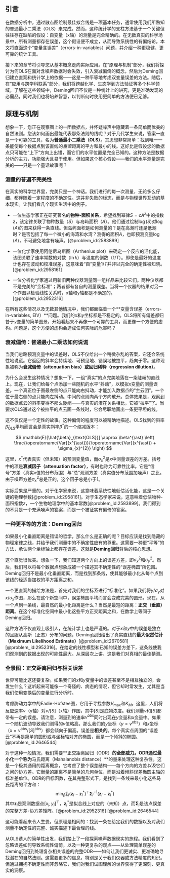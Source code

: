 ## 引言
在数据分析中，通过散点图绘制最佳拟合线是一项基本任务，通常使用我们所熟知的普通最小二乘法（OLS）来完成。然而，这种统计学的支柱方法基于一个关键但往往存在缺陷的假设：自变量（x轴）的测量是完全精确的。在无数真实的科学场景中，所有测量都存在误差，这个假设便不成立，从而导致系统性的有偏结论。本文将直面这个“变量含误差”（errors-in-variables）问题，并介绍一种更稳健、更可靠的统计工具。

接下来的章节将引导您从基本概念走向实际应用。在“原理与机制”部分，我们将探讨为何OLS在面对含噪声数据时会失效，引入衰减偏倚的概念，然后为Deming回归建立直观和统计学上的依据——这是一种平等地考虑双变量误差的方法。随后，在“应用与跨学科联系”部分，我们将跨越化学、生态学到方法验证等多个科学领域，了解在这些领域中，Deming回归不仅是一种统计上的讲究，更是准确发现的必需品，同时我们也将培养智慧，以判断何时使用更简单的方法便已足够。

## 原理与机制

想象一下，您正在观察图上的一团数据点，并怀疑噪声中隐藏着一条简单而优美的自然法则。您该如何画出最能代表那条法则的线呢？对于几代学生来说，答案一直是一个可靠的工具，名为**普通最小二乘法（OLS）**。其思想非常简单：找到唯一一条能使每个数据点到该直线的*垂直*距离的平方和最小的线。这好比是假设您的数据点只可能在“上下”方向上出错，而它们的水平位置是完全已知的。这种方法是数据分析的主力，功能强大且易于使用。但如果这个核心假设——我们的水平测量是完美的——只是一个童话故事呢？

### 测量的普遍不完美性

在真实的科学世界里，完美只是一个神话。我们进行的每一次测量，无论多么仔细，都伴随着一定程度的不确定性。这并非失败的标志，而是与物理世界互动的基本现实。让我们看几个现实生活中的例子。

-   一位生态学家正在研究著名的**物种-面积关系**，希望找到幂律$S = c A^{z}$中的指数$z$，该定律关联了物种数量（$S$）与岛屿面积（$A$）。他们通过绘制$\log(S)$对$\log(A)$的图来获得一条直线。但岛屿面积是如何测量的？是在高潮时还是低潮时？是否包括了每一个微小的海湾和水湾？测得的面积$A$，也即预测变量$\log(A)$，不可避免地含有噪声。[@problem_id:2583899]

-   一位化学家使用阿伦尼乌斯图（Arrhenius plot）来确定一个反应的活化能，该图关联了速率常数的对数（$\ln k$）与温度的倒数（$1/T$）。即使是最好的温度计也存在波动和校准误差，这意味着“自”变量$1/T$并非以完全的确定性被知晓。[@problem_id:2958161]

-   一位分析化学家通过用新旧两种仪器测量同一组样品来比较它们。两种仪器都不是完美的“金标准”；两者都有各自的测量误差。当将一个仪器的结果对另一个作图以检验线性关系时，x轴和y轴都是不确定的。[@problem_id:2952316]

在所有这些情况以及无数其他情况中，我们都面临着一个**变量含误差（errors-in-variables, EIV）**问题。我们的$x$和$y$坐标都是不稳定的。OLS将所有偏差都归咎于$y$变量的简单图景，开始看起来不再像一个可靠的工具，而更像一个方便的虚构。问题是，这个方便的虚构会造成任何实际的危害吗？

### 衰减偏倚：普通最小二乘法如何说谎

当我们忽略预测变量中的误差时，OLS不仅给出一个稍微杂乱的答案，它还会系统性地说谎。它返回的斜率会持续地、可预见地、错误地被拉平，趋向于零。这种现象被称为**衰减偏倚（attenuation bias）**或**回归稀释（regression dilution）**。

为什么会发生这种情况？想象一下，一组“真实”的点完美地落在一条陡峭的直线上。现在，让我们给每个点添加一些随机的水平“抖动”，以模拟$x$变量的测量误差。一个真正位于图最左侧的点只能向右抖动，才能加入数据点的“主云团”。一个位于最右侧的点只能向左抖动。中间的点则向两个方向散开。总体效果是，观察到的数据点云的斜率变得不那么陡峭——与真实的潜在关系相比，它被“拉平”了。当要求OLS通过这个被拉平的点云画一条线时，它会尽职地画出一条更平坦的线。

这不仅仅是一个定性的故事。这种偏倚的程度可以被精确地描述。OLS找到的斜率$\hat{\beta}_{\text{OLS}}$平均而言会是真实斜率$\beta^{\ast}$的一个缩减版本：

$$ \mathbb{E}[\hat{\beta}_{\text{OLS}}] \approx \beta^{\ast} \left( \frac{\operatorname{Var}(x^{\ast})}{\operatorname{Var}(x^{\ast}) + \sigma_{x}^{2}} \right) $$

这里，$x^{\ast}$代表真实（但未知）的预测变量值，而$\sigma_{x}^{2}$是$x$中测量误差的方差。括号中的项是**衰减因子（attenuation factor）**，有时也称为可靠性比率。它是“信号”方差（真实$x$值的分布范围）与“总”观测方差（真实值分布范围加噪声）之比。由于噪声方差$\sigma_{x}^{2}$总是正的，这个因子总是小于1。

实际后果是严重的。对于化学家来说，这意味着系统性地低估活化能，这是一个关键的物理参数[@problem_id:2958161]。对于生态学家来说，这意味着低估物种-面积指数$z$，一个生物地理学中的基本常数[@problem_id:2583899]。我们得到的不只是一个充满噪声的答案，而是一个被证实有偏倚的答案。

### 一种更平等的方法：Deming回归

如果最小化垂直距离是错误的哲学，那么什么是正确的呢？目标应该是找到隐藏的物理定律之线，并给予我们测量中的不确定性应有的尊重。这需要一种更“平等”的方法，承认两个坐标轴上都存在误差。这就是**Deming回归**背后的核心思想。

这个直觉很优美。想象一下，我们知道两个方向上的误差方差，即$\sigma_x^2$和$\sigma_y^2$。然后，我们可以将每个数据点想象成被一个描述其不确定性的“误差椭圆”所包围。Deming回归不是最小化垂直距离，而是找到那条线，使其能够最小化从每个点到该线的经适当加权的平方距离之和。

一个更直观的描绘方法是，首先对我们的坐标系进行“标准化”。如果我们将$y/\sigma_y$对$x/\sigma_x$作图，那么在这个新空间中，误差椭圆平均而言会变成完美的圆形。现在，从一个点到一条线，最自然的最小化距离是什么？当然是最短的距离：**正交（垂直）距离**。在这个标准化空间中最小化这些平方正交距离之和，在数学上等同于Deming回归。

这种方法不仅直观上吸引人，在统计学上也是严谨的。对于$x$和$y$中的误差是独立的且服从高斯（正态）分布的问题，Deming回归给出了真实直线的**最大似然估计（Maximum Likelihood Estimate）**[@problem_id:2670581] [@problem_id:2952316]。在给定的线性模型和已知的误差方差下，这条线使我们观测到的数据出现的可能性最大。从深层次上讲，这是我们对真相的最佳猜测。

### 全景图：正交距离回归与相关误差

世界可能比这还要复杂。如果我们的$x$和$y$变量中的误差甚至不是相互独立的，会发生什么？这听起来可能像一个奇怪的、病态的情况，但它却时常发生，尤其是当我们使用变换后的变量进行分析时。

考虑酶动力学中的Eadie-Hofstee图，它用于寻找参数$V_{\max}$和$K_M$。这里，人们将反应速率$v$（y轴）对$v/[S]$（x轴）作图，其中$[S]$是底物浓度。我们测量$v$和$[S]$都带有一定的误差。请注意，测量到的速率$v^{\text{obs}}$同时出现在$y$变量和$x$变量中。如果一个随机波动导致我们测得的$v$值略高，那么我们的$y$坐标（$y = v^{\text{obs}}$）和$x$坐标（$x = v^{\text{obs}}/[S]^{\text{obs}}$）都会倾向于偏高。误差是**相关的**。每个真实点周围的“误差云”不再是简单的圆形或与坐标轴对齐的椭圆，而是一个倾斜的椭圆。[@problem_id:2646544]

对于这种一般情况，我们需要**正交距离回归（ODR）**的全部威力。ODR通过最小化一个称为**马氏距离（Mahalanobis distance）**的量来处理这种复杂性。这是一个极其通用的距离概念，它考虑了整个误差结构——每个方向的方差*以及*它们之间的协方差。它衡量的距离不是简单的几何单位，而是沿着倾斜误差椭圆主轴的标准差单位。ODR的目标函数，在其完整形式下，是找到一条线来最小化这些马氏距离的平方和：
$$ \min_{\beta} \sum_{i} (\mathbf{z}_i - \mathbf{z}_i^*)^{\top} \boldsymbol{\Sigma}_i^{-1} (\mathbf{z}_i - \mathbf{z}_i^*) $$
其中$\mathbf{z}_i$是观测数据点$[x_i, y_i]^\top$，$\mathbf{z}_i^*$是拟合线上对应的（未知）点，而$\boldsymbol{\Sigma}_i$是该点误差的完整方差-协方差矩阵。[@problem_id:2952316] [@problem_id:2646544]

这可能看起来令人生畏，但原理是相同的：找到一条在给定我们的数据以及对我们测量不确定性的完整、诚实描述下最合理的线。

从OLS诱人的简单性出发，我们踏上了一段探索噪声数据现实的旅程。我们看到了忽略误差如何导致系统性偏倚，以及一种更复杂的观点——从处理简单误差的Deming回归到处理复杂相关误差的完整ODR——如何让我们更诚实、更准确地寻找潜在的自然法则。这需要更多的信息，特别是关于我们仪器或方法精度的知识。但通过拥抱不确定性而非忽略它，我们对我们试图理解的世界获得了更深刻、更真实的洞察。

